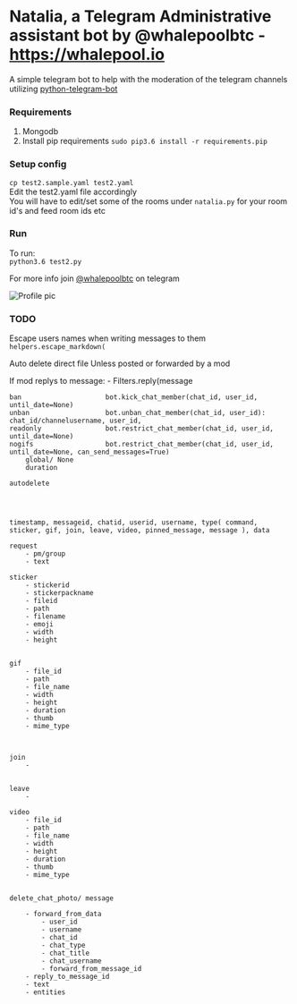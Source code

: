 # Natalia, a Telegram Administrative assistant bot by @whalepoolbtc - https://whalepool.io   

A simple telegram bot to help with the moderation of the telegram channels utilizing [python-telegram-bot](https://github.com/python-telegram-bot/python-telegram-bot)


### Requirements
1) Mongodb  
2) Install pip requirements `sudo pip3.6 install -r requirements.pip`    

### Setup config
`cp test2.sample.yaml test2.yaml`  
Edit the test2.yaml file accordingly  
You will have to edit/set some of the rooms under `natalia.py` for your room id's and feed room ids etc  

### Run
To run:  
`python3.6 test2.py`

For more info join [@whalepoolbtc](https://t.me/whalepoolbtc) on telegram   

![Profile pic](http://i.imgur.com/iIUSRDG.jpg)



 
### TODO

Escape users names when writing messages to them `helpers.escape_markdown(` 


Auto delete direct file 
	Unless posted or forwarded by a mod 

If mod replys to message: - Filters.reply(message

	ban 					bot.kick_chat_member(chat_id, user_id, until_date=None)
	unban					bot.unban_chat_member(chat_id, user_id):  					chat_id/channelusername, user_id, 
	readonly				bot.restrict_chat_member(chat_id, user_id, until_date=None)
	nogifs 					bot.restrict_chat_member(chat_id, user_id, until_date=None, can_send_messages=True)
		global/ None
		duration

	autodelete				




	timestamp, messageid, chatid, userid, username, type( command, sticker, gif, join, leave, video, pinned_message, message ), data 

	request
		- pm/group
		- text
	
	sticker
		- stickerid
		- stickerpackname 
		- fileid
		- path
		- filename
		- emoji
		- width
		- height
		

	gif 
		- file_id	
		- path
		- file_name		
		- width
		- height
		- duration
		- thumb
		- mime_type
		

	
	join	
		-
	
	
	leave 
		- 

	video 
		- file_id	
		- path
		- file_name		
		- width
		- height
		- duration
		- thumb
		- mime_type

	
	delete_chat_photo/ message

		- forward_from_data
			- user_id
			- username
			- chat_id	
			- chat_type
			- chat_title
			- chat_username
			- forward_from_message_id
		- reply_to_message_id
		- text
		- entities
		
			
		
		
		
